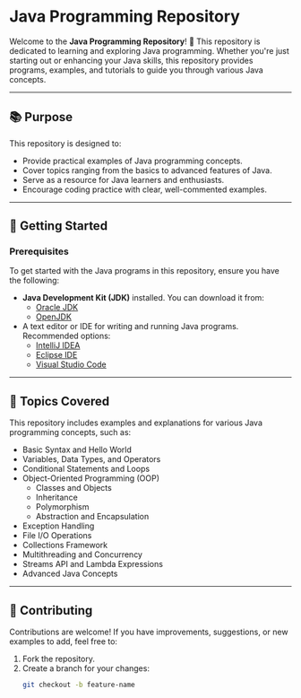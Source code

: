 # Java Programming Repository

Welcome to the **Java Programming Repository**! 🎉 This repository is dedicated to learning and exploring Java programming. Whether you're just starting out or enhancing your Java skills, this repository provides programs, examples, and tutorials to guide you through various Java concepts.

---

## 📚 Purpose

This repository is designed to:
- Provide practical examples of Java programming concepts.
- Cover topics ranging from the basics to advanced features of Java.
- Serve as a resource for Java learners and enthusiasts.
- Encourage coding practice with clear, well-commented examples.

---

## 🚀 Getting Started

### Prerequisites

To get started with the Java programs in this repository, ensure you have the following:

- **Java Development Kit (JDK)** installed. You can download it from:
  - [Oracle JDK](https://www.oracle.com/java/technologies/javase-downloads.html)
  - [OpenJDK](https://openjdk.org/)
- A text editor or IDE for writing and running Java programs. Recommended options:
  - [IntelliJ IDEA](https://www.jetbrains.com/idea/)
  - [Eclipse IDE](https://www.eclipse.org/)
  - [Visual Studio Code](https://code.visualstudio.com/)

---

## 📌 Topics Covered

This repository includes examples and explanations for various Java programming concepts, such as:

- Basic Syntax and Hello World
- Variables, Data Types, and Operators
- Conditional Statements and Loops
- Object-Oriented Programming (OOP)
  - Classes and Objects
  - Inheritance
  - Polymorphism
  - Abstraction and Encapsulation
- Exception Handling
- File I/O Operations
- Collections Framework
- Multithreading and Concurrency
- Streams API and Lambda Expressions
- Advanced Java Concepts

---

## 🤝 Contributing

Contributions are welcome! If you have improvements, suggestions, or new examples to add, feel free to:

1. Fork the repository.
2. Create a branch for your changes:
   ```bash
   git checkout -b feature-name
